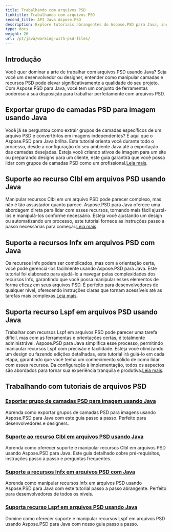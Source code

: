```yaml
---
title: Trabalhando com arquivos PSD
linktitle: Trabalhando com arquivos PSD
second_title: API Java Aspose.PSD
description: Explore tutoriais abrangentes do Aspose.PSD para Java, incluindo como exportar grupos de camadas PSD para imagens e manipular recursos Clbl, Infx e Lspf.
type: docs
weight: 26
url: /pt/java/working-with-psd-files/
---
```


## Introdução

Você quer dominar a arte de trabalhar com arquivos PSD usando Java? Seja você um desenvolvedor ou designer, entender como manipular camadas e recursos PSD pode elevar significativamente a qualidade do seu projeto. Com Aspose.PSD para Java, você tem um conjunto de ferramentas poderoso à sua disposição para trabalhar perfeitamente com arquivos PSD.

## Exportar grupo de camadas PSD para imagem usando Java

 Você já se perguntou como extrair grupos de camadas específicos de um arquivo PSD e convertê-los em imagens independentes? É aqui que o Aspose.PSD para Java brilha. Este tutorial orienta você durante todo o processo, desde a configuração do seu ambiente Java até a exportação das camadas desejadas. Esteja você criando ativos de imagem para um site ou preparando designs para um cliente, este guia garantirá que você possa lidar com grupos de camadas PSD como um profissional.[Leia mais](./export-psd-layer-group-to-image/).

## Suporte ao recurso Clbl em arquivos PSD usando Java

Manipular recursos Clbl em um arquivo PSD pode parecer complexo, mas não é tão assustador quanto parece. Aspose.PSD para Java oferece uma abordagem direta para lidar com esses recursos, tornando mais fácil ajustá-los e manipulá-los conforme necessário. Esteja você ajustando um design ou automatizando um processo, este tutorial fornece as instruções passo a passo necessárias para começar.[Leia mais](./support-clbl-resource-psd-files/).

## Suporte a recursos Infx em arquivos PSD com Java

 Os recursos Infx podem ser complicados, mas com a orientação certa, você pode gerenciá-los facilmente usando Aspose.PSD para Java. Este tutorial foi elaborado para ajudá-lo a navegar pelas complexidades dos recursos Infx, garantindo que você possa manipular esses elementos de forma eficaz em seus arquivos PSD. É perfeito para desenvolvedores de qualquer nível, oferecendo instruções claras que tornam acessíveis até as tarefas mais complexas.[Leia mais](./support-infx-resource-psd-files/).

## Suporta recurso Lspf em arquivos PSD usando Java

Trabalhar com recursos Lspf em arquivos PSD pode parecer uma tarefa difícil, mas com as ferramentas e orientações certas, é totalmente administrável. Aspose.PSD para Java simplifica esse processo, permitindo manipular recursos Lspf com precisão e facilidade. Esteja você otimizando um design ou fazendo edições detalhadas, este tutorial irá guiá-lo em cada etapa, garantindo que você tenha um conhecimento sólido de como lidar com esses recursos. Da configuração à implementação, todos os aspectos são abordados para tornar sua experiência tranquila e produtiva.[Leia mais](./support-lspf-resource-psd-files/).

## Trabalhando com tutoriais de arquivos PSD
### [Exportar grupo de camadas PSD para imagem usando Java](./export-psd-layer-group-to-image/)
Aprenda como exportar grupos de camadas PSD para imagens usando Aspose.PSD para Java com este guia passo a passo. Perfeito para desenvolvedores e designers.
### [Suporte ao recurso Clbl em arquivos PSD usando Java](./support-clbl-resource-psd-files/)
Aprenda como oferecer suporte e manipular recursos Clbl em arquivos PSD usando Aspose.PSD para Java. Este guia detalhado cobre pré-requisitos, instruções passo a passo e perguntas frequentes.
### [Suporte a recursos Infx em arquivos PSD com Java](./support-infx-resource-psd-files/)
Aprenda como manipular recursos Infx em arquivos PSD usando Aspose.PSD para Java com este tutorial passo a passo abrangente. Perfeito para desenvolvedores de todos os níveis.
### [Suporta recurso Lspf em arquivos PSD usando Java](./support-lspf-resource-psd-files/)
Domine como oferecer suporte e manipular recursos Lspf em arquivos PSD usando Aspose.PSD para Java com nosso guia passo a passo.
